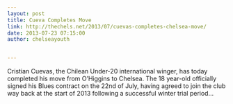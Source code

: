 ```yaml
---
layout: post
title: Cueva Completes Move
link: http://thechels.net/2013/07/cuevas-completes-chelsea-move/
date: 2013-07-23 07:15:00
author: chelseayouth


---
```


Cristian Cuevas, the Chilean Under-20 international winger, has today completed his move from O’Higgins to Chelsea.
The 18 year-old officially signed his Blues contract on the 22nd of July, having agreed to join the club way back at the start of 2013 following a successful winter trial period...
